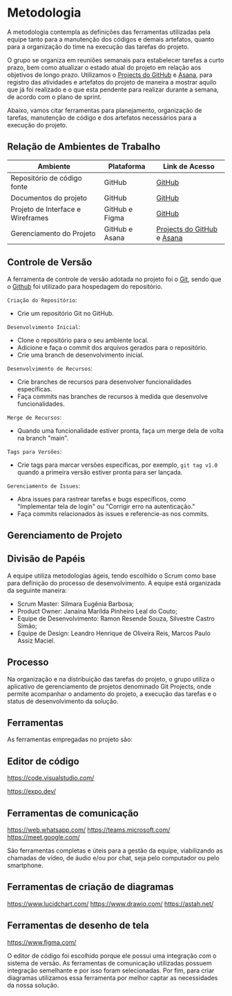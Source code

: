 
# Metodologia

A metodologia contempla as definições das ferramentas utilizadas pela equipe tanto para a manutenção dos códigos e demais artefatos, quanto para a organização do time na execução das tarefas do projeto.

 O grupo se organiza em reuniões semanais para estabelecer tarefas a curto prazo, bem como atualizar o estado atual do projeto em relação aos objetivos de longo prazo. Utilizamos o <a href="https://github.com/orgs/ICEI-PUC-Minas-PMV-ADS/projects/456"> Projects do GitHub</a></span>  e <a href="https://app.asana.com/0/1205358167113699/1205358452602668"> Asana</a></span>, para registro das atividades e artefatos do projeto de maneira a mostrar aquilo que já foi realizado e o que esta pendente para realizar durante a semana, de acordo com o plano de sprint.

Abaixo, vamos citar ferramentas para planejamento, organização de tarefas, manutenção de código e dos artefatos necessários para a execução do projeto.

## Relação de Ambientes de Trabalho

**Ambiente**|**Plataforma**|**Link de Acesso**|
--------------|-----------------|-------------|
Repositório de código fonte|GitHub |<a href="https://github.com/ICEI-PUC-Minas-PMV-ADS/pmv-ads-2023-2-e3-proj-mov-t5-pmv-ads-2023-2-e3-proj-mov-t5-gp3-ong"> GitHub</a></span>|
Documentos do projeto| GitHub |<a href="https://github.com/ICEI-PUC-Minas-PMV-ADS/pmv-ads-2023-2-e3-proj-mov-t5-pmv-ads-2023-2-e3-proj-mov-t5-gp3-ong"> GitHub</a></span>|
Projeto de Interface e Wireframes| GitHub e Figma |<a href="https://github.com/ICEI-PUC-Minas-PMV-ADS/pmv-ads-2023-2-e3-proj-mov-t5-pmv-ads-2023-2-e3-proj-mov-t5-gp3-ong/blob/main/docs/04-Projeto%20de%20Interface.md"> GitHub</a></span>|
Gerenciamento do Projeto| GitHub e Asana|<a href="https://github.com/orgs/ICEI-PUC-Minas-PMV-ADS/projects/456"> Projects do GitHub</a></span>  e <a href="https://app.asana.com/0/1205358167113699/1205358452602668"> Asana</a></span>|

## Controle de Versão

A ferramenta de controle de versão adotada no projeto foi o
[Git](https://git-scm.com/), sendo que o [Github](https://github.com)
foi utilizado para hospedagem do repositório.

`Criação do Repositório`:
- Crie um repositório Git no GitHub.

`Desenvolvimento Inicial`:
- Clone o repositório para o seu ambiente local.
- Adicione e faça o commit dos arquivos gerados para o repositório.
- Crie uma branch de desenvolvimento inicial.

`Desenvolvimento de Recursos`:
- Crie branches de recursos para desenvolver funcionalidades específicas.
- Faça commits nas branches de recursos à medida que desenvolve funcionalidades.

`Merge de Recursos`:
- Quando uma funcionalidade estiver pronta, faça um merge dela de volta na branch "main".

`Tags para Versões`:
- Crie tags para marcar versões específicas, por exemplo, `git tag v1.0` quando a primeira versão estiver pronta para ser lançada.

`Gerenciamento de Issues`:
- Abra issues para rastrear tarefas e bugs específicos, como "Implementar tela de login" ou "Corrigir erro na autenticação."
- Faça commits relacionados às issues e referencie-as nos commits.

## Gerenciamento de Projeto

## Divisão de Papéis

A equipe utiliza metodologias ágeis, tendo escolhido o Scrum como base para definição do processo de desenvolvimento. A equipe está organizada da seguinte maneira:
- Scrum Master: Silmara Eugênia Barbosa;
- Product Owner: Janaína Marílda Pinheiro Leal do Couto;
- Equipe de Desenvolvimento: Ramon Resende Souza, Silvestre Castro Simão;
- Equipe de Design: Leandro Henrique de Oliveira Reis, Marcos Paulo Assiz Maciel.

## Processo

Na organização e na distribuição das tarefas do projeto, o grupo utiliza o aplicativo de gerenciamento de projetos denominado Git Projects, onde permite acompanhar o andamento do projeto, a execução das tarefas e o status de desenvolvimento da solução. 

## Ferramentas

As ferramentas empregadas no projeto são:

## Editor de código

https://code.visualstudio.com/

https://expo.dev/

## Ferramentas de comunicação

https://web.whatsapp.com/
https://teams.microsoft.com/
https://meet.google.com/

São ferramentas completas e úteis para a gestão da equipe, viabilizando as chamadas de vídeo, de áudio e/ou por chat, seja pelo computador ou pelo smartphone.

## Ferramentas de criação de diagramas

https://www.lucidchart.com/
https://www.drawio.com/
https://astah.net/

## Ferramentas de desenho de tela

https://www.figma.com/

O editor de código foi escolhido porque ele possui uma integração com o sistema de versão. As ferramentas de comunicação utilizadas possuem integração semelhante e por isso foram selecionadas. Por fim, para criar diagramas utilizamos essa ferramenta por melhor captar as necessidades da nossa solução.

